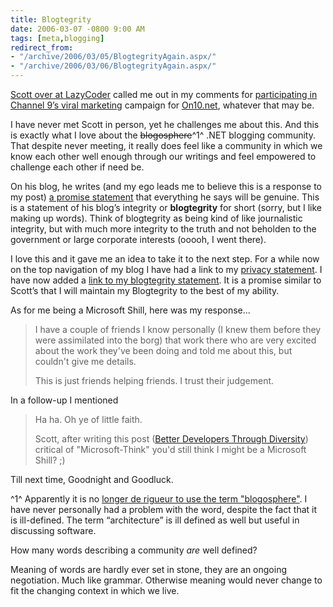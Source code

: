 ```yaml
---
title: Blogtegrity
date: 2006-03-07 -0800 9:00 AM
tags: [meta,blogging]
redirect_from:
- "/archive/2006/03/05/BlogtegrityAgain.aspx/"
- "/archive/2006/03/06/BlogtegrityAgain.aspx/"
---
```


[Scott over at LazyCoder](http://www.lazycoder.com/ "Lazy Coder Blog")
called me out in my comments for [participating in Channel 9’s viral
marketing](/archive/2006/03/06/BeyondChannel9.aspx "Am I Being Used?")
campaign for [On10.net](http://on10.net/ "On 10"), whatever that may be.

I have never met Scott in person, yet he challenges me about this. And
this is exactly what I love about the ~~blogosphere~~^1^ .NET blogging
community. That despite never meeting, it really does feel like a
community in which we know each other well enough through our writings
and feel empowered to challenge each other if need be.

On his blog, he writes (and my ego leads me to believe this is a
response to my post) [a promise
statement](http://www.lazycoder.com/weblog/index.php/archives/2006/03/07/a-promise/ "A Promise")
that everything he says will be genuine. This is a statement of his
blog’s integrity or **blogtegrity** for short (sorry, but I like making
up words). Think of blogtegrity as being kind of like journalistic
integrity, but with much more integrity to the truth and not beholden to
the government or large corporate interests (ooooh, I went there).

I love this and it gave me an idea to take it to the next step. For a
while now on the top navigation of my blog I have had a link to my
[privacy
statement](https://haacked.com/articles/PrivacyPolicy.aspx "Privacy Statement").
I have now added a [link to my blogtegrity
statement](/articles/blogtegrity "Blogtegrity"). It is a promise
similar to Scott’s that I will maintain my Blogtegrity to the best of my
ability.

As for me being a Microsoft Shill, here was my response...

> I have a couple of friends I know personally (I knew them before they
> were assimilated into the borg) that work there who are very excited
> about the work they've been doing and told me about this, but couldn't
> give me details.
>
> This is just friends helping friends. I trust their judgement.

In a follow-up I mentioned

> Ha ha. Oh ye of little faith.
>
> Scott, after writing this post ([Better Developers Through
> Diversity](https://haacked.com/archive/2006/02/16/BetterDevelopersThroughDiversity.aspx "Diversity Post"))
> critical of "Microsoft-Think" you'd still think I might be a Microsoft
> Shill? ;)

Till next time, Goodnight and Goodluck.

^1^ Apparently it is no [longer de rigueur to use the term
"blogosphere"](http://www.25hoursaday.com/weblog/PermaLink.aspx?guid=7da2851c-f9aa-448d-9d04-ba89583ac388 "Blogosphere is a stupid word").
I have never personally had a problem with the word, despite the fact
that it is ill-defined. The term “architecture” is ill defined as well
but useful in discussing software.

How many words describing a community *are* well defined?

Meaning of words are hardly ever set in stone, they are an ongoing
negotiation. Much like grammar. Otherwise meaning would never change to
fit the changing context in which we live.

